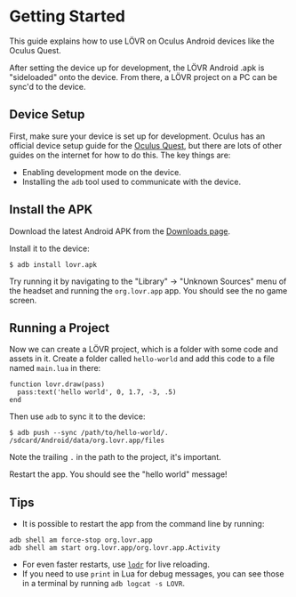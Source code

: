 Getting Started
===

This guide explains how to use LÖVR on Oculus Android devices like the Oculus Quest.

After setting the device up for development, the LÖVR Android .apk is "sideloaded" onto the device.
From there, a LÖVR project on a PC can be sync'd to the device.

Device Setup
---

First, make sure your device is set up for development.  Oculus has an official device setup guide
for the [Oculus Quest](https://developer.oculus.com/documentation/quest/latest/concepts/mobile-device-setup-quest/),
but there are lots of other guides on the internet for how to do this.  The key things are:

- Enabling development mode on the device.
- Installing the `adb` tool used to communicate with the device.

Install the APK
---

Download the latest Android APK from the [Downloads page](https://lovr.org/downloads).

Install it to the device:

    $ adb install lovr.apk

Try running it by navigating to the "Library" -> "Unknown Sources" menu of the headset and running
the `org.lovr.app` app.  You should see the no game screen.

Running a Project
---

Now we can create a LÖVR project, which is a folder with some code and assets in it.  Create a
folder called `hello-world` and add this code to a file named `main.lua` in there:

    function lovr.draw(pass)
      pass:text('hello world', 0, 1.7, -3, .5)
    end

Then use `adb` to sync it to the device:

    $ adb push --sync /path/to/hello-world/. /sdcard/Android/data/org.lovr.app/files

Note the trailing `.` in the path to the project, it's important.

Restart the app.  You should see the "hello world" message!

Tips
---

- It is possible to restart the app from the command line by running:

<pre><code>adb shell am force-stop org.lovr.app
adb shell am start org.lovr.app/org.lovr.app.Activity
</code></pre>

- For even faster restarts, use [`lodr`](https://github.com/mcclure/lodr) for live reloading.
- If you need to use `print` in Lua for debug messages, you can see those in a terminal by running
  `adb logcat -s LOVR`.
